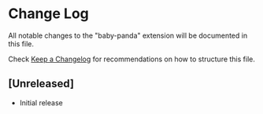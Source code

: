 # Change Log

All notable changes to the "baby-panda" extension will be documented in this file.

Check [Keep a Changelog](http://keepachangelog.com/) for recommendations on how to structure this file.

## [Unreleased]

- Initial release
